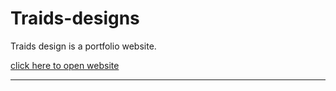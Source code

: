 # Traids-designs

Traids design is a portfolio website.

[click here to open website](https://triads.malcod.xyz/ "click here to open website")

------------
